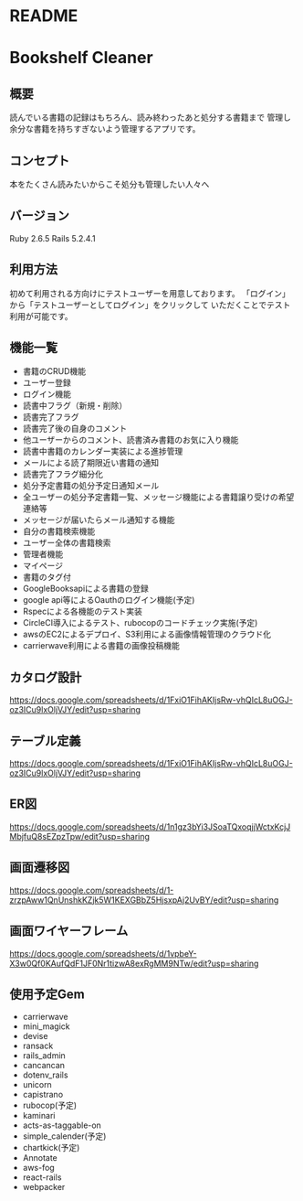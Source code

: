# README

# Bookshelf Cleaner

## 概要
読んでいる書籍の記録はもちろん、読み終わったあと処分する書籍まで
管理し余分な書籍を持ちすぎないよう管理するアプリです。

## コンセプト
本をたくさん読みたいからこそ処分も管理したい人々へ

## バージョン
Ruby 2.6.5
Rails 5.2.4.1

## 利用方法
初めて利用される方向けにテストユーザーを用意しております。
「ログイン」から「テストユーザーとしてログイン」をクリックして
いただくことでテスト利用が可能です。

## 機能一覧
- 書籍のCRUD機能
- ユーザー登録
- ログイン機能
- 読書中フラグ（新規・削除）
- 読書完了フラグ
- 読書完了後の自身のコメント
- 他ユーザーからのコメント、読書済み書籍のお気に入り機能
- 読書中書籍のカレンダー実装による進捗管理
- メールによる読了期限近い書籍の通知
- 読書完了フラグ細分化
- 処分予定書籍の処分予定日通知メール
- 全ユーザーの処分予定書籍一覧、メッセージ機能による書籍譲り受けの希望連絡等
- メッセージが届いたらメール通知する機能
- 自分の書籍検索機能
- ユーザー全体の書籍検索
- 管理者機能
- マイページ
- 書籍のタグ付
- GoogleBooksapiによる書籍の登録
- google api等によるOauthのログイン機能(予定)
- Rspecによる各機能のテスト実装
- CircleCI導入によるテスト、rubocopのコードチェック実施(予定)
- awsのEC2によるデプロイ、S3利用による画像情報管理のクラウド化
- carrierwave利用による書籍の画像投稿機能

## カタログ設計
https://docs.google.com/spreadsheets/d/1FxiO1FihAKIjsRw-vhQIcL8uOGJ-oz3ICu9lxOljVJY/edit?usp=sharing

## テーブル定義
https://docs.google.com/spreadsheets/d/1FxiO1FihAKIjsRw-vhQIcL8uOGJ-oz3ICu9lxOljVJY/edit?usp=sharing

## ER図
https://docs.google.com/spreadsheets/d/1n1gz3bYi3JSoaTQxoqjjWctxKcjJMbjfuQ8sEZpzTpw/edit?usp=sharing

## 画面遷移図
https://docs.google.com/spreadsheets/d/1-zrzpAww1QnUnshkKZjk5W1KEXGBbZ5HjsxpAj2UvBY/edit?usp=sharing

## 画面ワイヤーフレーム
https://docs.google.com/spreadsheets/d/1vpbeY-X3w0Qf0KAufQdF1JF0Nr1tizwA8exRgMM9NTw/edit?usp=sharing

## 使用予定Gem
* carrierwave
* mini_magick
* devise
* ransack
* rails_admin
* cancancan
* dotenv_rails
* unicorn
* capistrano
* rubocop(予定)
* kaminari
* acts-as-taggable-on
* simple_calender(予定)
* chartkick(予定)
* Annotate
* aws-fog
* react-rails
* webpacker
